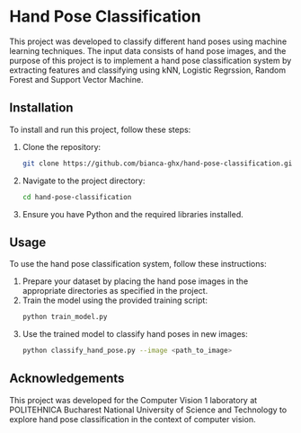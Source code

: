 # Hand Pose Classification

This project was developed to classify different hand poses using machine learning techniques. The input data consists of hand pose images, and the purpose of this project is to implement a hand pose classification system by extracting features and classifying using kNN, Logistic Regrssion, Random Forest and Support Vector Machine.

## Installation
To install and run this project, follow these steps:

1. Clone the repository:
    ```sh
    git clone https://github.com/bianca-ghx/hand-pose-classification.git
    ```
2. Navigate to the project directory:
    ```sh
    cd hand-pose-classification
    ```
3. Ensure you have Python and the required libraries installed.

## Usage
To use the hand pose classification system, follow these instructions:

1. Prepare your dataset by placing the hand pose images in the appropriate directories as specified in the project.
2. Train the model using the provided training script:
    ```sh
    python train_model.py
    ```
3. Use the trained model to classify hand poses in new images:
    ```sh
    python classify_hand_pose.py --image <path_to_image>
    ```

## Acknowledgements
This project was developed for the Computer Vision 1 laboratory at POLITEHNICA Bucharest National University of Science and Technology to explore hand pose classification in the context of computer vision.
